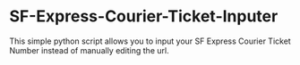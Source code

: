 # SF-Express-Courier-Ticket-Inputer
This simple python script allows you to input your SF Express Courier Ticket Number instead of manually editing the url.
